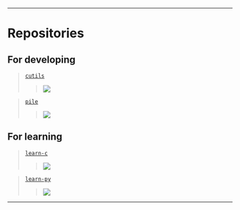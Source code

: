 ------

# Repositories

## For developing
  > [`cutils`](https://github.com/PrairieFire2b/cutils)
  > > <img src="https://github-readme-stats.vercel.app/api/pin/?username=PrairieFire2b&repo=cutils">

  > [`pile`](https://github.com/PrairieFire2b/pile)
  > > <img src="https://github-readme-stats.vercel.app/api/pin/?username=PrairieFire2b&repo=pile">

## For learning
  > [`learn-c`](https://github.com/PrairieFire2b/learn-c/)
  > > <img src="https://github-readme-stats.vercel.app/api/pin/?username=PrairieFire2b&repo=learn-c">
  
  > [`learn-py`](https://github.com/PrairieFire2b/learn-py)
  > > <img src="https://github-readme-stats.vercel.app/api/pin/?username=PrairieFire2b&repo=learn-py">

------
